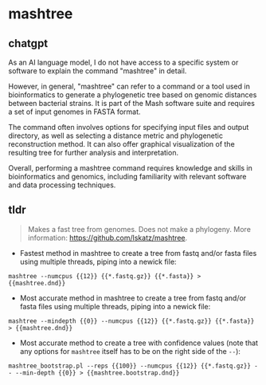 # mashtree 
## chatgpt 
As an AI language model, I do not have access to a specific system or software to explain the command "mashtree" in detail. 

However, in general, "mashtree" can refer to a command or a tool used in bioinformatics to generate a phylogenetic tree based on genomic distances between bacterial strains. It is part of the Mash software suite and requires a set of input genomes in FASTA format. 

The command often involves options for specifying input files and output directory, as well as selecting a distance metric and phylogenetic reconstruction method. It can also offer graphical visualization of the resulting tree for further analysis and interpretation. 

Overall, performing a mashtree command requires knowledge and skills in bioinformatics and genomics, including familiarity with relevant software and data processing techniques. 

## tldr 
 
> Makes a fast tree from genomes.
> Does not make a phylogeny.
> More information: <https://github.com/lskatz/mashtree>.

- Fastest method in mashtree to create a tree from fastq and/or fasta files using multiple threads, piping into a newick file:

`mashtree --numcpus {{12}} {{*.fastq.gz}} {{*.fasta}} > {{mashtree.dnd}}`

- Most accurate method in mashtree to create a tree from fastq and/or fasta files using multiple threads, piping into a newick file:

`mashtree --mindepth {{0}} --numcpus {{12}} {{*.fastq.gz}} {{*.fasta}} > {{mashtree.dnd}}`

- Most accurate method to create a tree with confidence values (note that any options for `mashtree` itself has to be on the right side of the `--`):

`mashtree_bootstrap.pl --reps {{100}} --numcpus {{12}} {{*.fastq.gz}} -- --min-depth {{0}} > {{mashtree.bootstrap.dnd}}`
